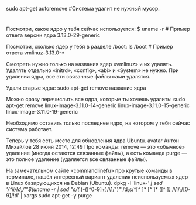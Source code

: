 sudo apt-get autoremove
#Система удалит не нужный мусор.
#
Посмотри, какое ядро у тебя сейчас используется:
$ uname -r # Пример ответа версии ядра 3.13.0-29-generic


Посмотри, сколько ядер у тебя в разделе /boot:
ls /boot # Пример ответа vmlinuz-3.13.0-*


Смотреть нужно только на названия ядер «vmlinuz» и их удалять. Удалять отдельно «initrd», «config», «abi» и «System» не нужно. При удалении ядра, все эти связанные файлы сами удалятся.

Удали старые ядра:
sudo apt-get remove название ядра


Можно сразу перечислить все ядра, которые ты хочешь удалить:
sudo apt-get remove linux-image-3.11.0-14-generic linux-image-3.11.0-15-generic linux-image-3.11.0-19-generic


Необходимо оставить только последнее ядро, на котором у тебя сейчас система работает.

Теперь у тебя есть место для обновления ядра Ubuntu.
 avatar Антон Михайлов 28 июня 2014, 12:49
Про команды: remove — это «обычное» удаление (иногда остаются связанные файлы), а есть команда purge — это полное удаление (удаляется все связанные файлы).

На замечательном сайте «commandlinefu» про крутые команды в терминале, нашёл интересный вариант удаления неиспользуемых ядер в Linux базирующихся на Debian (Ubuntu).
dpkg -l 'linux-*' | sed '/^ii/!d;/'"$(uname -r | sed "s/\(.*\)-\([^0-9]\+\)/\1/")"'/d;s/^[^ ]* [^ ]* \([^ ]*\).*/\1/;/[0-9]/!d' | xargs sudo apt-get -y purge
